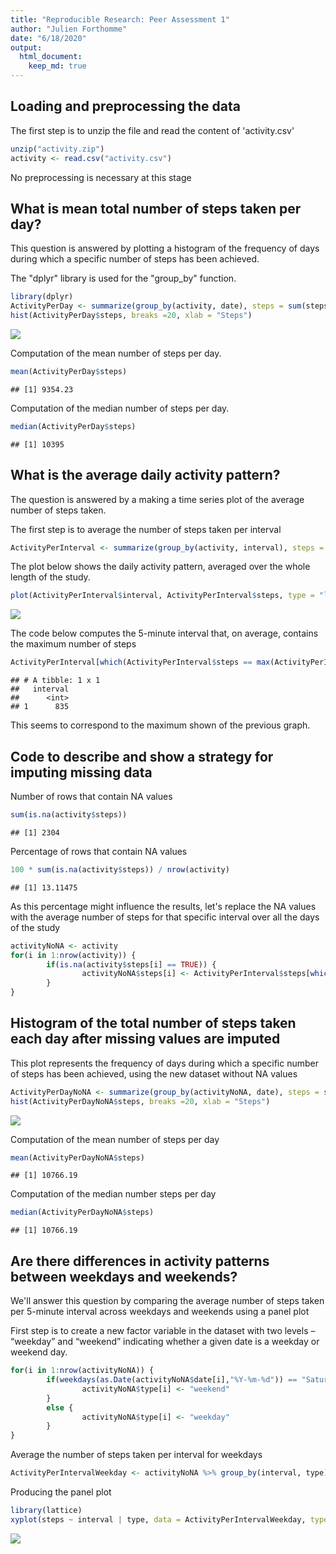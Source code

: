 ```yaml
---
title: "Reproducible Research: Peer Assessment 1"
author: "Julien Forthomme"
date: "6/18/2020"
output: 
  html_document:
    keep_md: true
---
```





## Loading and preprocessing the data

The first step is to unzip the file and read the content of 'activity.csv'


```r
unzip("activity.zip")
activity <- read.csv("activity.csv")
```

No preprocessing is necessary at this stage

## What is mean total number of steps taken per day?

This question is answered by plotting a histogram of the frequency of days during which a specific number of steps has been achieved.

The "dplyr" library is used for the "group_by" function.


```r
library(dplyr)
ActivityPerDay <- summarize(group_by(activity, date), steps = sum(steps, na.rm = TRUE))
hist(ActivityPerDay$steps, breaks =20, xlab = "Steps")
```

![](PA1_template_files/figure-html/unnamed-chunk-1-1.png)<!-- -->

Computation of the mean number of steps per day.


```r
mean(ActivityPerDay$steps)
```

```
## [1] 9354.23
```

Computation of the median number of steps per day.


```r
median(ActivityPerDay$steps)
```

```
## [1] 10395
```

## What is the average daily activity pattern?

The question is answered by a making a time series plot of the average number of steps taken.

The first step is to average the number of steps taken per interval 


```r
ActivityPerInterval <- summarize(group_by(activity, interval), steps = mean(steps, na.rm = TRUE))
```

The plot below shows the daily activity pattern, averaged over the whole length of the study. 


```r
plot(ActivityPerInterval$interval, ActivityPerInterval$steps, type = "l", xlab = "Time (min)", ylab = "Steps") 
```

![](PA1_template_files/figure-html/unnamed-chunk-5-1.png)<!-- -->

The code below computes the 5-minute interval that, on average, contains the maximum number of steps



```r
ActivityPerInterval[which(ActivityPerInterval$steps == max(ActivityPerInterval$steps)),1]
```

```
## # A tibble: 1 x 1
##   interval
##      <int>
## 1      835
```

This seems to correspond to the maximum shown of the previous graph.

## Code to describe and show a strategy for imputing missing data

Number of rows that contain NA values


```r
sum(is.na(activity$steps))
```

```
## [1] 2304
```

Percentage of rows that contain NA values


```r
100 * sum(is.na(activity$steps)) / nrow(activity)
```

```
## [1] 13.11475
```

As this percentage might influence the results, let's replace the NA values with the average number of steps for that specific interval over all the days of the study


```r
activityNoNA <- activity
for(i in 1:nrow(activity)) {
        if(is.na(activity$steps[i] == TRUE)) {
                activityNoNA$steps[i] <- ActivityPerInterval$steps[which(ActivityPerInterval$interval == activity$interval[i])]
        }
}
```


## Histogram of the total number of steps taken each day after missing values are imputed

This plot represents the frequency of days during which a specific number of steps has been achieved, using the new dataset without NA values


```r
ActivityPerDayNoNA <- summarize(group_by(activityNoNA, date), steps = sum(steps))
hist(ActivityPerDayNoNA$steps, breaks =20, xlab = "Steps")
```

![](PA1_template_files/figure-html/unnamed-chunk-10-1.png)<!-- -->

Computation of the mean number of steps per day


```r
mean(ActivityPerDayNoNA$steps)
```

```
## [1] 10766.19
```

Computation of the median number steps per day


```r
median(ActivityPerDayNoNA$steps)
```

```
## [1] 10766.19
```

## Are there differences in activity patterns between weekdays and weekends?

We'll answer this question by comparing the average number of steps taken per 5-minute interval across weekdays and weekends using a panel plot 

First step is to create a new factor variable in the dataset with two levels – “weekday” and “weekend” indicating whether a given date is a weekday or weekend day.


```r
for(i in 1:nrow(activityNoNA)) {
        if(weekdays(as.Date(activityNoNA$date[i],"%Y-%m-%d")) == "Saturday" | weekdays(as.Date(activityNoNA$date[i],"%Y-%m-%d")) == "Sunday") {
                activityNoNA$type[i] <- "weekend"
        }
        else { 
                activityNoNA$type[i] <- "weekday"
        }
}
```


Average the number of steps taken per interval for weekdays


```r
ActivityPerIntervalWeekday <- activityNoNA %>% group_by(interval, type) %>%  summarize(steps = mean(steps, na.rm = TRUE))
```

Producing the panel plot


```r
library(lattice)
xyplot(steps ~ interval | type, data = ActivityPerIntervalWeekday, type = "l" ,layout = c(1, 2), ylab = "Number of steps")
```

![](PA1_template_files/figure-html/unnamed-chunk-15-1.png)<!-- -->
